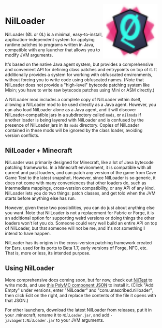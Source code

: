 <img src="nilloader.svg" width="180px" align="right"/>

# NilLoader

NilLoader (ØL or 0L) is a minimal, easy-to-install, application-independent system for applying
runtime patches to programs written in Java, compatible with any launcher that allows you to modify
JVM arguments.

It's based on the native Java agent system, but provides a comprehensive and convenient API for
defining class patches and entrypoints on top of it. It additionally provides a system for working
with obfuscated environments, without forcing you to write code using obfuscated names. (Note that
NilLoader does not provide a "high-level" bytecode patching system like Mixin; you have to write
raw bytecode patches using Mini or ASM directly.)

A NilLoader mod includes a complete copy of NilLoader within itself, allowing a NilLoader mod to be
used directly as a Java agent. However, you can also load NilLoader alone as a Java agent, and it
will discover NilLoader-compatible jars in a subdirectory called `mods`, or `nilmods` if another
loader is being layered with NilLoader and is confused by the presence of NilLoader jars in its
`mods` directory. Copies of NilLoader contained in these mods will be ignored by the class loader,
avoiding version conflicts.

## NilLoader + Minecraft

NilLoader was primarily designed for Minecraft, like a lot of Java bytecode patching frameworks. In
a Minecraft environment, it is compatible with all current and past loaders, and can patch any
version of the game from Cave Game Test to the latest snapshot. However, since NilLoader is so
generic, it does not come with many conveniences that other loaders do, such as intermediate
mappings, cross-version compatibility, or any API of any kind. NilLoader lets you do two things:
patch classes, and get told when the JVM starts before anything else has run.

However, given these two possibilities, you can do just about anything else you want. Note that
NilLoader is not a replacement for Fabric or Forge, it is an additional option for supporting weird
versions or doing things the other loaders won't let you do. Someone could very well build an entire
API on top of NilLoader, but that someone will not be me, and it's not something I intend to have
happen.

NilLoader has its origins in the cross-version patching framework created for Ears, used for its
ports to Beta 1.7, early versions of Forge, NFC, etc. That is, more or less, its intended purpose.

## Using NilLoader

More comprehensive docs coming soon, but for now, check out [NilTest](https://git.sleeping.town/nil/NilTest)
to write mods, and use [this PolyMC component JSON](https://unascribed.com/f/fe34706c/com.unascribed.nilloader.json)
to install it. (Click "Add Empty" under versions, enter "NilLoader" and
"com.unascribed.nilloader", then click Edit on the right, and replace the contents
of the file it opens with that JSON.)

For other launchers, download the latest NilLoader from releases,
put it in your .minecraft, rename it to `NilLoader.jar`, and add
`-javaagent:NilLoader.jar` to your JVM arguments.
